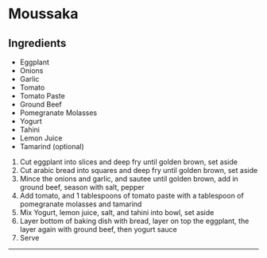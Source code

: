 
# Moussaka

## Ingredients

* Eggplant
* Onions
* Garlic
* Tomato
* Tomato Paste
* Ground Beef
* Pomegranate Molasses 
* Yogurt
* Tahini
* Lemon Juice
* Tamarind (optional)



1. Cut eggplant into slices and deep fry until golden brown, set aside
2. Cut arabic bread into squares and deep fry until golden brown, set aside
2. Mince the onions and garlic, and sautee until golden brown, add in ground beef, season with salt, pepper
3. Add tomato, and 1 tablespoons of tomato paste with a tablespoon of pomegranate molasses and tamarind 
4. Mix Yogurt, lemon juice, salt, and tahini into bowl, set aside
5. Layer bottom of baking dish with bread, layer on top the eggplant, the layer again with ground beef, then yogurt sauce
6. Serve
 



---

